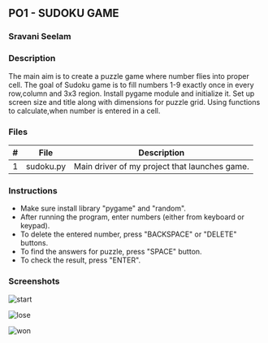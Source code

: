 ## PO1 - SUDOKU GAME
### Sravani Seelam
### Description

The main aim is to create a puzzle game where number flies into proper cell. The goal of Sudoku game is to fill numbers 1-9 exactly once in every row,column and 3x3 region. Install pygame module and initialize it. Set up screen size and title along with dimensions for puzzle grid. Using functions to calculate,when number is entered in a cell.

### Files

| #     | File           | Description                                                        |
| :---: | -------------- | ------------------------------------------------------------------ |
|   1   | sudoku.py      | Main driver of my project that launches game.                      |

### Instructions

- Make sure install library "pygame" and "random".
- After running the program, enter numbers (either from keyboard or keypad).
- To delete the entered number, press "BACKSPACE" or "DELETE" buttons.
- To find the answers for puzzle, press "SPACE" button.
- To check the result, press "ENTER".

### Screenshots

![start](https://user-images.githubusercontent.com/123595425/218336157-45127103-bb6b-46f1-a3f3-7e47aa737084.jpg)

![lose](https://user-images.githubusercontent.com/123595425/218336192-af433e43-1695-4722-85d6-94257d238f51.jpg)

![won](https://user-images.githubusercontent.com/123595425/218336200-6d461ce2-af3c-4d8e-bc9f-530a2d3e3e0c.jpg)

